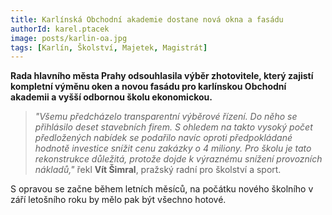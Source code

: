 ```yaml
---
title: Karlínská Obchodní akademie dostane nová okna a fasádu
authorId: karel.ptacek
image: posts/karlin-oa.jpg
tags: [Karlín, Školství, Majetek, Magistrát]
---
```


**Rada hlavního města Prahy odsouhlasila výběr zhotovitele, který zajistí kompletní výměnu oken a novou fasádu pro karlínskou Obchodní akademii a vyšší odbornou školu ekonomickou.**

> *"Všemu předcházelo transparentní výběrové řízení. Do něho se přihlásilo deset stavebních firem. S ohledem na takto vysoký počet předložených nabídek se podařilo navíc oproti předpokládané hodnotě investice snížit cenu zakázky o 4 miliony. Pro školu je tato rekonstrukce důležitá, protože dojde k výraznému snížení provozních nákladů,"* řekl **Vít Šimral**, pražský radní pro školství a sport.

S opravou se začne během letních měsíců, na počátku nového školního v září letošního roku by mělo pak být všechno hotové.

